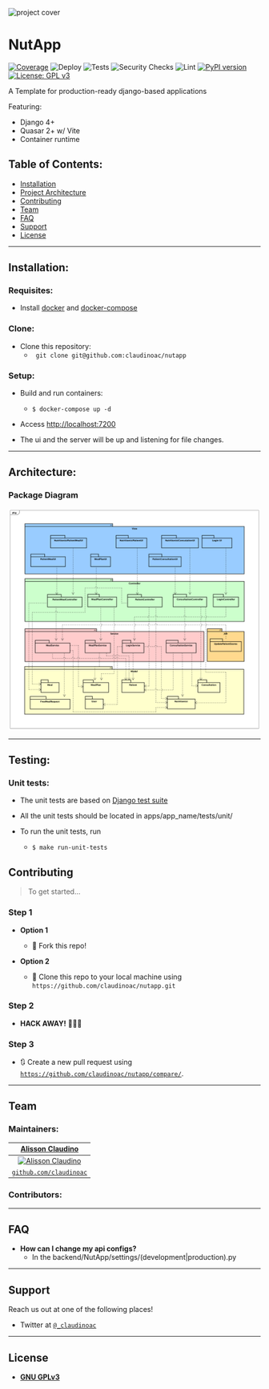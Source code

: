 ![project cover](.static/cover.jpg)

# NutApp

[![Coverage](https://codecov.io/gh/claudinoac/nutapp/branch/master/graph/badge.svg)](https://codecov.io/gh/claudinoac/nutapp)
![Deploy](https://github.com/claudinoac/nutapp/workflows/Deploy/badge.svg)
![Tests](https://github.com/claudinoac/nutapp/workflows/Tests/badge.svg?branch=dev)
![Security Checks](https://github.com/claudinoac/nutapp/workflows/Security/badge.svg?branch=dev)
![Lint](https://github.com/claudinoac/nutapp/workflows/Lint/badge.svg?branch=dev)
[![PyPI version](https://badge.fury.io/py/nutapp.svg)](https://badge.fury.io/py/nutapp)
[![License: GPL v3](https://img.shields.io/badge/License-GPLv3-blue.svg)](https://www.gnu.org/licenses/gpl-3.0)

A Template for production-ready django-based applications

Featuring:


- Django 4+
- Quasar 2+ w/ Vite
- Container runtime


## Table of Contents:


- [Installation](#installation)
- [Project Architecture](#architecture)
- [Contributing](#contributing)
- [Team](#team)
- [FAQ](#faq)
- [Support](#support)
- [License](#license)

---

## Installation:

### Requisites:
- Install [docker](https://www.docker.com/products/docker-desktop) and [docker-compose](https://docs.docker.com/compose/install/)


### Clone:

- Clone this repository:
	- ` git clone git@github.com:claudinoac/nutapp`

### Setup:

- Build and run containers:
	+ ```$ docker-compose up -d```


- Access [http://localhost:7200](http://localhost:7200')

- The ui and the server will be up and listening for file changes. 

---

## Architecture:

### Package Diagram

![package diagram](.static/package_diagram.png)

---

## Testing:


### Unit tests:

- The unit tests are based on [Django test suite](https://docs.djangoproject.com/en/4.0/topics/testing/)
	
- All the unit tests should be located in apps/app_name/tests/unit/ 
- To run the unit tests, run 
	- ```$ make run-unit-tests```


## Contributing

> To get started...

### Step 1

- **Option 1**
    - 🍴 Fork this repo!

- **Option 2**
    - 👯 Clone this repo to your local machine using `https://github.com/claudinoac/nutapp.git`

### Step 2

- **HACK AWAY!** 🔨🔨🔨

### Step 3

- 🔃 Create a new pull request using <a href="https://github.com/claudinoac/nutapp/compare/" target="_blank">`https://github.com/claudinoac/nutapp/compare/`</a>.

---

## Team

### Maintainers:
| <a href="http://github.com/claudinoac" target="_blank">**Alisson Claudino**</a>|
| :---: |
| [![Alisson Claudino](https://avatars3.githubusercontent.com/u/23270841?s=200&v=4)](http://fvcproductions.com)  |
| <a href="http://github.com/fvcproductions" target="_blank">`github.com/claudinoac`</a> |

### Contributors:
---

## FAQ

- **How can I change my api configs?**
    - In the backend/NutApp/settings/(development|production).py

---

## Support

Reach us out at one of the following places!

- Twitter at <a href="http://twitter.com/_claudinoac" target="_blank">`@_claudinoac`</a>

---

## License

- **[GNU GPLv3](https://www.gnu.org/licenses/gpl-3.0.en.html)**



